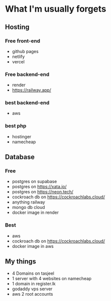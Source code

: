 # What I'm usually forgets

## Hosting

### Free front-end

- github pages
- netlify
- vercel

### Free backend-end

- render
- https://railway.app/

### best backend-end

- aws

### best php

- hostinger
- namecheap

## Database

### Free

- postgres on supabase
- postgres on https://xata.io/
- postgres on https://neon.tech/
- cockroach db on https://cockroachlabs.cloud/
- anything railway
- mongo db cloud
- docker image in render

### Best

- aws
- cockroach db on https://cockroachlabs.cloud/
- docker image in aws


## My things

- 4 Domains on tasjeel
- 1 server with 4 websites on namecheap
- 1 domain in register.lk
- godaddy vps server
- aws 2 root accounts
